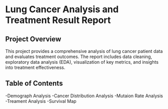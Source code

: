 # Lung Cancer Analysis and Treatment Result Report

## Project Overview

This project provides a comprehensive analysis of lung cancer patient data and evaluates treatment outcomes. The report includes data cleaning, exploratory data analysis (EDA), visualization of key metrics, and insights into treatment effectiveness.

## Table of Contents
-Demograph Analysis
-Cancer Distribution Analysis
-Mutaion Rate Analysis
-Treament Analysis
-Survival Map
